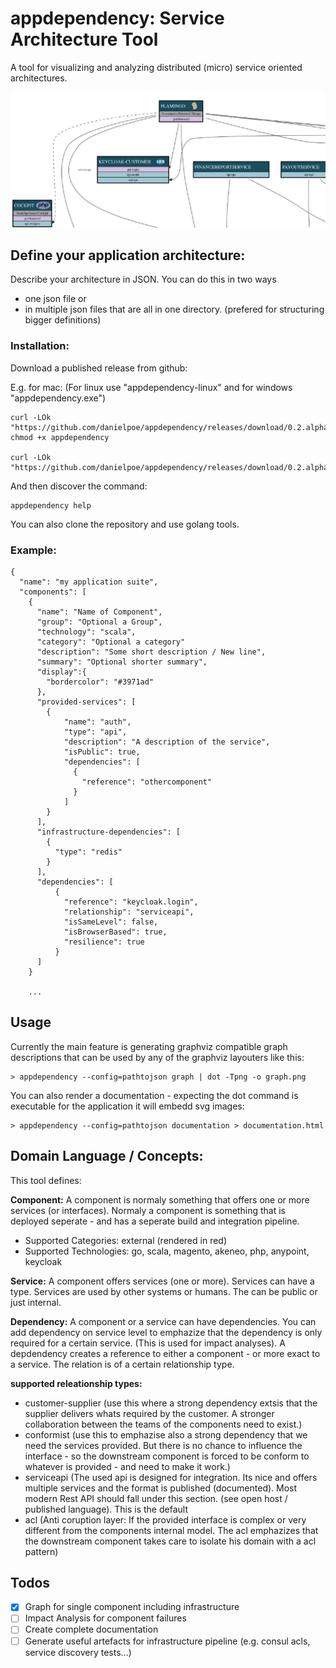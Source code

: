 # appdependency: Service Architecture Tool

A tool for visualizing and analyzing distributed (micro) service oriented architectures.

![Kiku](templates/example.jpg)

## Define your application architecture:

Describe your architecture in JSON. You can do this in two ways
- one json file or
- in multiple json files that are all in one directory. (prefered for structuring bigger definitions)

### Installation:

Download a published release from github:

E.g. for mac:
(For linux use "appdependency-linux" and for windows "appdependency.exe")

```
curl -LOk "https://github.com/danielpoe/appdependency/releases/download/0.2.alpha/appdependency"
chmod +x appdependency

curl -LOk "https://github.com/danielpoe/appdependency/releases/download/0.2.alpha/templates.zip"

```


And then discover the command:

```
appdependency help
```

You can also clone the repository and use golang tools.


### Example:

```
{
  "name": "my application suite",
  "components": [
    {
      "name": "Name of Component",
      "group": "Optional a Group",
      "technology": "scala",
      "category": "Optional a category"
      "description": "Some short description / New line",
      "summary": "Optional shorter summary",
      "display":{
        "bordercolor": "#3971ad"
      },
      "provided-services": [
        {
            "name": "auth",
            "type": "api",
            "description": "A description of the service",
            "isPublic": true,
            "dependencies": [
              {
                "reference": "othercomponent"
              }
            ]
        }
      ],
      "infrastructure-dependencies": [
        {
          "type": "redis"
        }
      ],
      "dependencies": [
          {
            "reference": "keycloak.login",
            "relationship": "serviceapi",
            "isSameLevel": false,
            "isBrowserBased": true,
            "resilience": true
          }
      ]
    }

    ...

```


## Usage

Currently the main feature is generating graphviz compatible graph descriptions that can be used by any of the graphviz layouters like this:

```
> appdependency --config=pathtojson graph | dot -Tpng -o graph.png
```

You can also render a documentation - expecting the dot command is executable for the application it will embedd svg images:

```
> appdependency --config=pathtojson documentation > documentation.html
```

## Domain Language / Concepts:

This tool defines:

**Component:**
A component is normaly something that offers one or more services (or interfaces).
Normaly a component is something that is deployed seperate - and has a seperate build and integration pipeline.

- Supported Categories: external (rendered in red)
- Supported Technologies: go, scala, magento, akeneo, php, anypoint, keycloak

**Service:**
A component offers services (one or more). Services can have a type. Services are used by other systems or humans. The can be public or just internal.

**Dependency:**
A component or a service can have dependencies. You can add dependency on service level to emphazize that the dependency is only required for a certain service.
(This is used for impact analyses).
A depdendency creates a reference to either a component - or more exact to a service. The relation is of a certain relationship type.

**supported releationship types:**
- customer-supplier (use this where a strong dependency extsis that the supplier delivers whats required by the customer. A stronger collaboration between the teams of the components need to exist.)
- conformist (use this to emphazise also a strong dependency that we need the services provided. But there is no chance to influence the interface - so the downstream component is forced to be conform to whatever is provided - and need to make it work.)
- serviceapi (The used api is designed for integration. Its nice and offers multiple services and the format is published (documented). Most modern Rest API should fall under this section. (see open host / published language). This is the default
- acl (Anti coruption layer: If the provided interface is complex or very different from the components internal model. The acl emphazizes that the downstream component takes care to isolate his domain with a acl pattern)


## Todos


-  [X] Graph for single component including infrastructure
-  [ ] Impact Analysis for component failures
-  [ ] Create complete documentation
-  [ ] Generate useful artefacts for infrastructure pipeline (e.g. consul acls, service discovery tests...)
